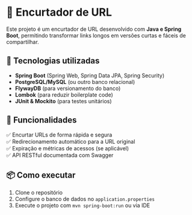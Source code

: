 # 🔗 Encurtador de URL  

Este projeto é um encurtador de URL desenvolvido com **Java e Spring Boot**, permitindo transformar links longos em versões curtas e fáceis de compartilhar.  

## 🚀 Tecnologias utilizadas  
- **Spring Boot** (Spring Web, Spring Data JPA, Spring Security)  
- **PostgreSQL/MySQL** (ou outro banco relacional)  
- **FlywayDB** (para versionamento do banco)  
- **Lombok** (para reduzir boilerplate code)  
- **JUnit & Mockito** (para testes unitários)  

## 🎯 Funcionalidades  
✅ Encurtar URLs de forma rápida e segura  
✅ Redirecionamento automático para a URL original  
✅ Expiração e métricas de acessos (se aplicável)  
✅ API RESTful documentada com Swagger  

## 📦 Como executar  
1. Clone o repositório  
2. Configure o banco de dados no `application.properties`  
3. Execute o projeto com `mvn spring-boot:run` ou via IDE  
